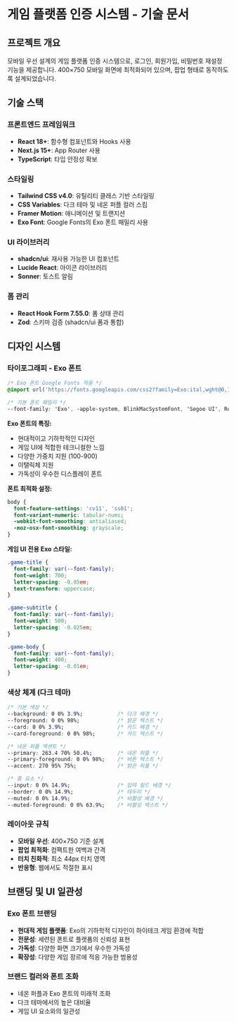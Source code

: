 # 게임 플랫폼 인증 시스템 - 기술 문서

## 프로젝트 개요
모바일 우선 설계의 게임 플랫폼 인증 시스템으로, 로그인, 회원가입, 비밀번호 재설정 기능을 제공합니다. 400×750 모바일 화면에 최적화되어 있으며, 팝업 형태로 동작하도록 설계되었습니다.

## 기술 스택

### 프론트엔드 프레임워크
- **React 18+**: 함수형 컴포넌트와 Hooks 사용
- **Next.js 15+**: App Router 사용
- **TypeScript**: 타입 안정성 확보

### 스타일링
- **Tailwind CSS v4.0**: 유틸리티 클래스 기반 스타일링
- **CSS Variables**: 다크 테마 및 네온 퍼플 컬러 스킴
- **Framer Motion**: 애니메이션 및 트랜지션
- **Exo Font**: Google Fonts의 Exo 폰트 패밀리 사용

### UI 라이브러리
- **shadcn/ui**: 재사용 가능한 UI 컴포넌트
- **Lucide React**: 아이콘 라이브러리
- **Sonner**: 토스트 알림

### 폼 관리
- **React Hook Form 7.55.0**: 폼 상태 관리
- **Zod**: 스키마 검증 (shadcn/ui 폼과 통합)


## 디자인 시스템

### 타이포그래피 - Exo 폰트
```css
/* Exo 폰트 Google Fonts 적용 */
@import url('https://fonts.googleapis.com/css2?family=Exo:ital,wght@0,100..900;1,100..900&display=swap');

/* 기본 폰트 패밀리 */
--font-family: 'Exo', -apple-system, BlinkMacSystemFont, 'Segoe UI', Roboto, 'Helvetica Neue', Arial, sans-serif;
```

**Exo 폰트의 특징:**
- 현대적이고 기하학적인 디자인
- 게임 UI에 적합한 테크니컬한 느낌
- 다양한 가중치 지원 (100-900)
- 이탤릭체 지원
- 가독성이 우수한 디스플레이 폰트

**폰트 최적화 설정:**
```css
body {
  font-feature-settings: 'cv11', 'ss01';
  font-variant-numeric: tabular-nums;
  -webkit-font-smoothing: antialiased;
  -moz-osx-font-smoothing: grayscale;
}
```

**게임 UI 전용 Exo 스타일:**
```css
.game-title {
  font-family: var(--font-family);
  font-weight: 700;
  letter-spacing: -0.05em;
  text-transform: uppercase;
}

.game-subtitle {
  font-family: var(--font-family);
  font-weight: 500;
  letter-spacing: -0.025em;
}

.game-body {
  font-family: var(--font-family);
  font-weight: 400;
  letter-spacing: -0.01em;
}
```

### 색상 체계 (다크 테마)
```css
/* 기본 색상 */
--background: 0 0% 3.9%;           /* 다크 배경 */
--foreground: 0 0% 98%;            /* 밝은 텍스트 */
--card: 0 0% 3.9%;                 /* 카드 배경 */
--card-foreground: 0 0% 98%;       /* 카드 텍스트 */

/* 네온 퍼플 액센트 */
--primary: 263.4 70% 50.4%;        /* 네온 퍼플 */
--primary-foreground: 0 0% 98%;    /* 버튼 텍스트 */
--accent: 270 95% 75%;             /* 밝은 퍼플 */

/* 폼 요소 */
--input: 0 0% 14.9%;               /* 입력 필드 배경 */
--border: 0 0% 14.9%;              /* 테두리 */
--muted: 0 0% 14.9%;               /* 비활성 배경 */
--muted-foreground: 0 0% 63.9%;    /* 비활성 텍스트 */
```

### 레이아웃 규칙
- **모바일 우선**: 400×750 기준 설계
- **팝업 최적화**: 컴팩트한 여백과 간격
- **터치 친화적**: 최소 44px 터치 영역
- **반응형**: 웹에서도 적절한 표시


## 브랜딩 및 UI 일관성

### Exo 폰트 브랜딩
- **현대적 게임 플랫폼**: Exo의 기하학적 디자인이 하이테크 게임 환경에 적합
- **전문성**: 세련된 폰트로 플랫폼의 신뢰성 표현
- **가독성**: 다양한 화면 크기에서 우수한 가독성
- **확장성**: 다양한 게임 장르에 적응 가능한 범용성

### 브랜드 컬러와 폰트 조화
- 네온 퍼플과 Exo 폰트의 미래적 조화
- 다크 테마에서의 높은 대비율
- 게임 UI 요소와의 일관성

